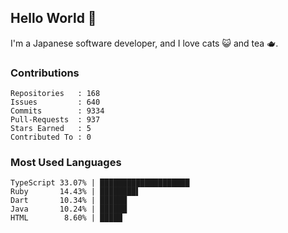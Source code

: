 ## Hello World 👋

I'm a Japanese software developer, and I love cats 😺 and tea 🫖.

### Contributions

    Repositories   : 168
    Issues         : 640
    Commits        : 9334
    Pull-Requests  : 937
    Stars Earned   : 5
    Contributed To : 0

### Most Used Languages

    TypeScript 33.07% | ████████████████████
    Ruby       14.43% | ████████▌
    Dart       10.34% | ██████
    Java       10.24% | ██████
    HTML        8.60% | █████
